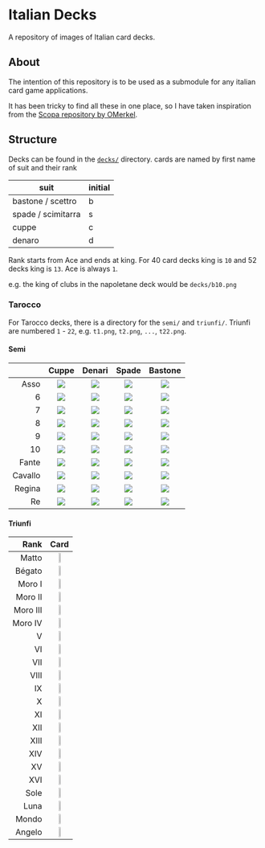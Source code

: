 # Italian Decks

A repository of images of Italian card decks.

## About

The intention of this repository is to be used as a submodule for any italian card game applications.

It has been tricky to find all these in one place, so I have taken inspiration from the [Scopa repository by OMerkel](https://github.com/OMerkel/Scopa/tree/master).

## Structure

Decks can be found in the [`decks/`](./decks/) directory. cards are named by first name of suit and their rank

| suit               | initial |
| ------------------ | ------- |
| bastone / scettro  | b       |
| spade / scimitarra | s       |
| cuppe              | c       |
| denaro             | d       |


Rank starts from Ace and ends at king. For 40 card decks king is `10` and 52 decks king is `13`. Ace is always `1`.

e.g. the king of clubs in the napoletane deck would be `decks/b10.png`

### Tarocco

For Tarocco decks, there is a directory for the `semi/` and `triunfi/`. Triunfi are numbered `1` - `22`, e.g. `t1.png`, `t2.png`, `...`, `t22.png`.

#### Semi

|         |                   Cuppe                    |                   Denari                   |                   Spade                    |                  Bastone                   |
| ------: | :----------------------------------------: | :----------------------------------------: | :----------------------------------------: | :----------------------------------------: |
|    Asso | ![ ](decks/tarroco-bolognese/semi/c1.png)  | ![ ](decks/tarroco-bolognese/semi/d1.png)  | ![ ](decks/tarroco-bolognese/semi/s1.png)  | ![ ](decks/tarroco-bolognese/semi/b1.png)  |
|       6 | ![ ](decks/tarroco-bolognese/semi/c2.png)  | ![ ](decks/tarroco-bolognese/semi/d2.png)  | ![ ](decks/tarroco-bolognese/semi/s2.png)  | ![ ](decks/tarroco-bolognese/semi/b2.png)  |
|       7 | ![ ](decks/tarroco-bolognese/semi/c3.png)  | ![ ](decks/tarroco-bolognese/semi/d3.png)  | ![ ](decks/tarroco-bolognese/semi/s3.png)  | ![ ](decks/tarroco-bolognese/semi/b3.png)  |
|       8 | ![ ](decks/tarroco-bolognese/semi/c4.png)  | ![ ](decks/tarroco-bolognese/semi/d4.png)  | ![ ](decks/tarroco-bolognese/semi/s4.png)  | ![ ](decks/tarroco-bolognese/semi/b4.png)  |
|       9 | ![ ](decks/tarroco-bolognese/semi/c5.png)  | ![ ](decks/tarroco-bolognese/semi/d5.png)  | ![ ](decks/tarroco-bolognese/semi/s5.png)  | ![ ](decks/tarroco-bolognese/semi/b5.png)  |
|      10 | ![ ](decks/tarroco-bolognese/semi/c6.png)  | ![ ](decks/tarroco-bolognese/semi/d6.png)  | ![ ](decks/tarroco-bolognese/semi/s6.png)  | ![ ](decks/tarroco-bolognese/semi/b6.png)  |
|   Fante | ![ ](decks/tarroco-bolognese/semi/c7.png)  | ![ ](decks/tarroco-bolognese/semi/d7.png)  | ![ ](decks/tarroco-bolognese/semi/s7.png)  | ![ ](decks/tarroco-bolognese/semi/b7.png)  |
| Cavallo | ![ ](decks/tarroco-bolognese/semi/c8.png)  | ![ ](decks/tarroco-bolognese/semi/d8.png)  | ![ ](decks/tarroco-bolognese/semi/s8.png)  | ![ ](decks/tarroco-bolognese/semi/b8.png)  |
|  Regina | ![ ](decks/tarroco-bolognese/semi/c9.png)  | ![ ](decks/tarroco-bolognese/semi/d9.png)  | ![ ](decks/tarroco-bolognese/semi/s9.png)  | ![ ](decks/tarroco-bolognese/semi/b9.png)  |
|      Re | ![ ](decks/tarroco-bolognese/semi/c10.png) | ![ ](decks/tarroco-bolognese/semi/d10.png) | ![ ](decks/tarroco-bolognese/semi/s10.png) | ![ ](decks/tarroco-bolognese/semi/b10.png) |


#### Triunfi

|     Rank |                              Card                               |
| -------: | :-------------------------------------------------------------: |
|    Matto | <img src="decks/tarroco-bolognese/triunfi/t1.png" width="15%">  |
|   Bégato | <img src="decks/tarroco-bolognese/triunfi/t2.png" width="15%">  |
|   Moro I | <img src="decks/tarroco-bolognese/triunfi/t3.png" width="15%">  |
|  Moro II | <img src="decks/tarroco-bolognese/triunfi/t4.png" width="15%">  |
| Moro III | <img src="decks/tarroco-bolognese/triunfi/t5.png" width="15%">  |
|  Moro IV | <img src="decks/tarroco-bolognese/triunfi/t6.png" width="15%">  |
|        V | <img src="decks/tarroco-bolognese/triunfi/t7.png" width="15%">  |
|       VI | <img src="decks/tarroco-bolognese/triunfi/t8.png" width="15%">  |
|      VII | <img src="decks/tarroco-bolognese/triunfi/t9.png" width="15%">  |
|     VIII | <img src="decks/tarroco-bolognese/triunfi/t10.png" width="15%"> |
|       IX | <img src="decks/tarroco-bolognese/triunfi/t11.png" width="15%"> |
|        X | <img src="decks/tarroco-bolognese/triunfi/t12.png" width="15%"> |
|       XI | <img src="decks/tarroco-bolognese/triunfi/t13.png" width="15%"> |
|      XII | <img src="decks/tarroco-bolognese/triunfi/t14.png" width="15%"> |
|     XIII | <img src="decks/tarroco-bolognese/triunfi/t15.png" width="15%"> |
|      XIV | <img src="decks/tarroco-bolognese/triunfi/t16.png" width="15%"> |
|       XV | <img src="decks/tarroco-bolognese/triunfi/t17.png" width="15%"> |
|      XVI | <img src="decks/tarroco-bolognese/triunfi/t18.png" width="15%"> |
|     Sole | <img src="decks/tarroco-bolognese/triunfi/t19.png" width="15%"> |
|     Luna | <img src="decks/tarroco-bolognese/triunfi/t20.png" width="15%"> |
|    Mondo | <img src="decks/tarroco-bolognese/triunfi/t21.png" width="15%"> |
|   Angelo | <img src="decks/tarroco-bolognese/triunfi/t22.png" width="15%"> |